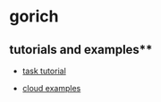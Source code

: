 # gorich

## tutorials and examples**

+ [task tutorial](./task/README.md)

+ [cloud examples](./cloud/examples)
